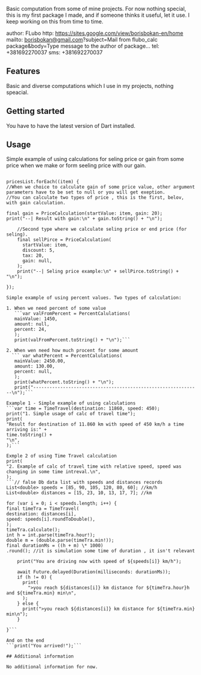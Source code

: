 <!--
This README describes the package. If you publish this package to pub.dev,
this README's contents appear on the landing page for your package.

For information about how to write a good package README, see the guide for
[writing package pages](https://dart.dev/tools/pub/writing-package-pages).

For general information about developing packages, see the Dart guide for
[creating packages](https://dart.dev/guides/libraries/create-packages)
and the Flutter guide for
[developing packages and plugins](https://flutter.dev/to/develop-packages).
-->

Basic computation from some of mine projects. For now nothing special, this is my first package I made, and if someone thinks it useful, let it use. I keep working on this from time to time.

author: FLubo
http: https://sites.google.com/view/borisbokan-en/home
mailto: borisbokan@gmail.com?subject=Mail from flubo_calc package&body=Type message to the author of package...
tel: +381692270037
sms: +381692270037

## Features

Basic and diverse computations which I use in my projects, nothing speacial.

## Getting started

You have to have the latest version of Dart installed.

## Usage

Simple example of using calculations for seling price or gain from some price when we make or form seeling price with our gain.

````List<double> pricesList = [1890.0, 560.0, 780.0, 256.0, 1450.0];

pricesList.forEach((item) {
//When we choice to calculate gain of some price value, other argument parameters have to be set to null or you will get exeption.
//You can calculate two types of price , this is the first, belov, with gain calculation.

final gain = PriceCalculation(startValue: item, gain: 20);
print("--| Result with gain:\n" + gain.toString() + "\n");

    //Second type where we calculate seling price or end price (for seling).
    final sellPirce = PriceCalculation(
      startValue: item,
      discount: 5,
      tax: 20,
      gain: null,
    );
    print("--| Seling price example:\n" + sellPirce.toString() + "\n");

});

Simple example of using percent values. Two types of calculation:

1. When we need percent of some value
   ```var valFromPercent = PercentCalulations(
   mainValue: 1450,
   amount: null,
   percent: 24,
   );
   print(valFromPercent.toString() + "\n");```

2. When wen need how much procent for some amount
  ``` var whatPercent = PercentCalulations(
   mainValue: 2450.00,
   amount: 130.00,
   percent: null,
   );
   print(whatPercent.toString() + "\n");
   print("--------------------------------------------------------------\n");```

Example 1 - Simple example of using calculations
```var time = TimeTravel(destination: 11860, speed: 450);
print("1. Simple usage of calc of travel time");
print(
"Result for destination of 11.860 km with speed of 450 km/h a time arriving is:" +
time.toString() +
"\n",
);```

Exmple 2 of using Time Travel calculation
print(
"2. Example of calc of travel time with relative speed, speed was changing in some time intreval.\n",
);
```// false Db data list with speeds and distances records
List<double> speeds = [85, 90, 105, 120, 80, 60]; //km/h
List<double> distances = [15, 23, 10, 13, 17, 7]; //km

for (var i = 0; i < speeds.length; i++) {
final timeTra = TimeTravel(
destination: distances[i],
speed: speeds[i].roundToDouble(),
);
timeTra.calculate();
int h = int.parse(timeTra.hour!);
double m = (double.parse(timeTra.min!));
final durationMs = ((h + m) \* 1000)
.round(); //it is simulation some time of duration , it isn't relevant

    print("You are driving now with speed of ${speeds[i]} km/h");

    await Future.delayed(Duration(milliseconds: durationMs));
    if (h != 0) {
      print(
        ">you reach ${distances[i]} km distance for ${timeTra.hour}h and ${timeTra.min} min\n",
      );
    } else {
      print(">you reach ${distances[i]} km distance for ${timeTra.min} min\n");
    }

}```

And on the end
```print("You arrived!");```

## Additional information

No additional information for now.
````
